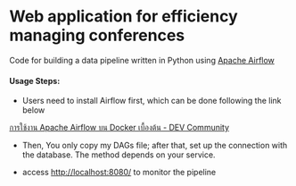 # Web application for efficiency managing conferences
Code for building a data pipeline written in Python using  [Apache Airflow](https://github.com/apache/airflow)
#### Usage Steps:
- Users need to install Airflow first, which can be done following the link below

[การใช้งาน Apache Airflow บน Docker เบื้องต้น - DEV Community](https://dev.to/tanakritseangnet/apache-airflow-docker-5c9o)

- Then, You only copy my DAGs file; after that, set up the connection with the database. The method depends on your service.

- access [http://localhost:8080/](http://localhost:8080/) to monitor the pipeline

